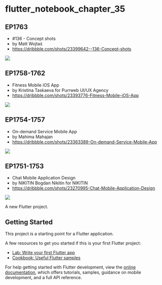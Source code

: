 # flutter_notebook_chapter_35

## EP1763

- #136 - Concept shots
- by Matt Wojtaś
- https://dribbble.com/shots/23399642--136-Concept-shots

<img src="https://cdn.dribbble.com/userupload/12355853/file/original-2e71037d55df0c8bea02d86bfffed7b9.png?resize=1504x1128"/>

## EP1758-1762

- Fitness Mobile iOS App
- by Kristina Taskaeva for Purrweb UI/UX Agency
- https://dribbble.com/shots/23393776-Fitness-Mobile-iOS-App

<img src="https://cdn.dribbble.com/userupload/12339975/file/original-c8526b49bc7f1b0481c52e7b783267f2.jpg?resize=1905x1429"/>

## EP1754-1757

- On-demand Service Mobile App
- by Mahima Mahajan
- https://dribbble.com/shots/23363389-On-demand-Service-Mobile-App

<img src="https://cdn.dribbble.com/userupload/12253983/file/original-d63ac3ba88ae7c9614e03dddb5d54739.jpg?resize=1600x1200"/>

## EP1751-1753

- Chat Mobile Application Design
- by NIKITIN Bogdan Nikitin for NIKITIN
- https://dribbble.com/shots/23270995-Chat-Mobile-Application-Design

<img src="https://cdn.dribbble.com/userupload/11997032/file/original-3bc8b0f2bda851f8448bb09a2bdc0d2a.png?resize=1600x1200"/>


A new Flutter project.

## Getting Started

This project is a starting point for a Flutter application.

A few resources to get you started if this is your first Flutter project:

- [Lab: Write your first Flutter app](https://docs.flutter.dev/get-started/codelab)
- [Cookbook: Useful Flutter samples](https://docs.flutter.dev/cookbook)

For help getting started with Flutter development, view the
[online documentation](https://docs.flutter.dev/), which offers tutorials,
samples, guidance on mobile development, and a full API reference.
